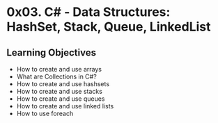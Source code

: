 # 0x03. C# - Data Structures: HashSet, Stack, Queue, LinkedList
## Learning Objectives

+ How to create and use arrays
+ What are Collections in C#?
+ How to create and use hashsets
+ How to create and use stacks
+ How to create and use queues
+ How to create and use linked lists
+ How to use foreach